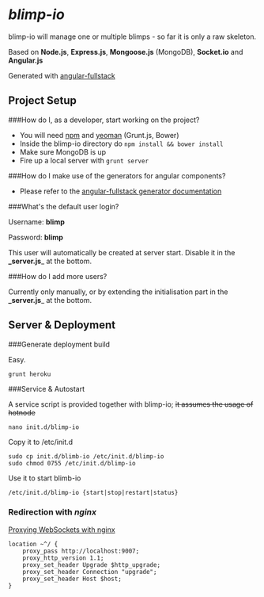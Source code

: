 # _blimp-io_

blimp-io will manage one or multiple blimps - so far it is only a raw skeleton.

Based on **Node.js**, **Express.js**, **Mongoose.js** (MongoDB), **Socket.io** and **Angular.js**

Generated with [angular-fullstack][1]

## Project Setup

###How do I, as a developer, start working on the project?

 - You will need [npm][2] and [yeoman][3] (Grunt.js, Bower)
 - Inside the blimp-io directory do `npm install && bower install`
 - Make sure MongoDB is up
 - Fire up a local server with `grunt server`

###How do I make use of the generators for angular components?

 - Please refer to the [angular-fullstack generator documentation][4]

###What's the default user login?

Username: **blimp**

Password: **blimp**

This user will automatically be created at server start. Disable it in the **_server.js**_ at the bottom.

###How do I add more users?

Currently only manually, or by extending the initialisation part in the **_server.js**_ at the bottom.

## Server & Deployment

###Generate deployment build

Easy.

    grunt heroku 

###Service & Autostart

A service script is provided together with blimp-io; ~~it assumes the usage of hotnode~~

    nano init.d/blimp-io

Copy it to /etc/init.d 

    sudo cp init.d/blimb-io /etc/init.d/blimp-io
    sudo chmod 0755 /etc/init.d/blimp-io

Use it to start blimb-io

    /etc/init.d/blimp-io {start|stop|restart|status}



### Redirection with _nginx_
[Proxying WebSockets with nginx][5]

    location ~^/ {
        proxy_pass http://localhost:9007;
        proxy_http_version 1.1;
        proxy_set_header Upgrade $http_upgrade;
        proxy_set_header Connection "upgrade";
        proxy_set_header Host $host;
    }




  [1]: https://github.com/DaftMonk/generator-angular-fullstack
  [2]: http://nodejs.org/download/
  [3]: http://yeoman.io/
  [4]: https://github.com/DaftMonk/generator-angular-fullstack#generators
  [5]: https://chrislea.com/2013/02/23/proxying-websockets-with-nginx/ 